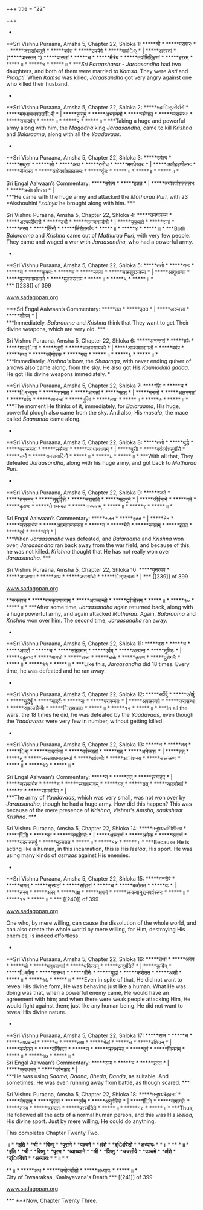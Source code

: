 +++
title = "22"

+++


*

**Sri Vishnu Puraana, Amsha 5, Chapter 22, Shloka 1: *****श्री * *****पराशरः * - *****जरासांधसुते * *****कांस * *****उपयेमे * *****महार्िः * | *****अस्स्तां * \(*****प्रास्स्तम् *\) *****प्रास्प्तां * *****च * *****मैत्रेय * *****तयोभितृिहणां * *****हररम् * *****॥ * *****१ * *****॥ * ****Sri Paraasharar - Jaraasandha* had two daughters, and both of them were married to *Kamsa*. They were *Asti* and *Praapti*. When *Kamsa* was killed, *Jaraasandha* got very angry against one who killed their husband. 





*

**Sri Vishnu Puraana, Amsha 5, Chapter 22, Shloka 2: *****महार्िपरीर्वारो * *****मगधाथधपततर्ििी * | *****हन्तुम् * *****अभ्याययौ * *****कोपात् * *****जरासन्धः * *****सयादर्वम् * *****॥ * *****२ * *****॥ * ***Taking a huge and powerful army along with him, the *Magadha* king *Jaraasandha*, came to kill *Krishna* and *Balaraama*, along with all the *Yaadavaas*. 





*

**Sri Vishnu Puraana, Amsha 5, Chapter 22, Shloka 3: *****उपेत्य * *****मथुराां * *****सो * *****अथ * *****रुरोध * *****मगधेश्र्वरः * | *****अक्षौहहणीलभः * *****सैन्यस्य * *****त्रयोवर्वांशततलभः * *****र्वृतः * *****॥ * *****३ * *****॥ *   
   
Sri Engal Aalwaan’s Commentary: *****उपेत्य * *****इतत * | *****त्रयोवर्वांशततलभः * *****त्रयोवर्वांशत्या * |   
 ***He came with the huge army and attacked the *Mathuraa Puri*, with 23 *Akshouhini **sainya* he brought along with him. ***   


Sri Vishnu Puraana, Amsha 5, Chapter 22, Shloka 4: *****तनषक्रम्य * *****अल्पपरीर्वारौ * *****उभौ * *****रामजनादिनौ * | *****युयुधाते * *****समां * *****तस्य * *****र्लिनौ * *****र्लिसैतनकैः * *****॥ * *****४ * *****॥ * ***Both *Balaraama* and *Krishna* came out of *Mathuraa Puri*, with very few people. They came and waged a war with *Jaraasandha*, who had a powerful army. 





*

**Sri Vishnu Puraana, Amsha 5, Chapter 22, Shloka 5: *****ततो * *****रामः * *****च * *****कृषणः * *****च * *****मततां * *****चक्रतुरञ्जसा * | *****आयुधानाां * *****पुराणानामादाने * *****मुतनसत्तम * *****॥ * *****५ * *****॥ *   
 *** [[238]] of 399 



www.sadagopan.org



***Sri Engal Aalwaan’s Commentary: *****तत * *****इतत * | *****अञ्जसा * *****शीघ्रम् * |   
 ***Immediately, *Balaraama* and *Krishna* think that They want to get Their divine weapons, which are very old. ***   


Sri Vishnu Puraana, Amsha 5, Chapter 22, Shloka 6: *****अनन्तरां * *****हरेः * *****शाङ्िगां * *****तूणी * *****चाक्षयसायकौ * | *****आकाशादागतौ * *****वर्वप्र * *****तथा * *****कौमोदक * *****गदा * *****॥ * *****६ * *****॥ * ***Immediately, *Krishna's* bow, the *Shaarnga*, with never ending quiver of arrows also came along, from the sky. He also got His *Koumodaki gadaa*. He got His divine weapons immediately. *

**Sri Vishnu Puraana, Amsha 5, Chapter 22, Shloka 7: *****हिां * *****च * *****र्िभ्द्स्य * *****गगनात् * *****आगतां * *****महत् * | *****मनसो * *****अलभमतां * *****वर्वप्र * *****सानन्दां * *****मुसिां * *****तथा * *****॥ * *****७ * *****॥ * ***The moment He thinks of it, immediately, for *Balaraama*, His huge, powerful plough also came from the sky. And also, His *musala*, the mace called *Saananda* came along. 





*

**Sri Vishnu Puraana, Amsha 5, Chapter 22, Shloka 8: *****ततो * *****युद्धे * *****परास्जत्य * *****ससैन्यां * *****मगधाथधपम् * | *****पुरीां * *****वर्ववर्वशतुर्वीरौ * *****उभौ * *****रामजनादिनौ * *****॥ * *****८ * *****॥ * ***With all that, They defeated *Jaraasandha*, along with his huge army, and got back to *Mathuraa Puri*. 





*

**Sri Vishnu Puraana, Amsha 5, Chapter 22, Shloka 9: *****स्जते * *****तस्स्मन् * *****सुदुर्वृित्ते * *****जरासांधे * *****महामुने * | *****जीर्वमाने * *****गते * *****कृषणः * *****तेनामन्यत * *****नास्जतम् * *****॥ * *****९ * *****॥ *   
   
Sri Engal Aalwaan’s Commentary: *****स्जत * *****इतत * | *****तेन * *****जरासांधेन * *****आत्मानमस्जतां * *****न * *****मेने * *****स्जतम् * *****इतत * *****एर्व * *****मेने * |   
 ***When *Jaraasandha* was defeated, and *Balaraama* and *Krishna* won over, *Jaraasandha* ran back away from the war field, and because of this, he was not killed. *Krishna* thought that He has not really won over *Jaraasandha*. ***   


Sri Vishnu Puraana, Amsha 5, Chapter 22, Shloka 10: *****पुनरवप * *****आजगाम * *****अथ * *****जरासांधो * *****र्िास्न्र्वतः * | *** [[239]] of 399 



www.sadagopan.org



**स्जतश्च * *****रामकृषणाब्याम् * *****अपक्रान्तो * *****द्वर्वजोत्तम * *****॥ * *****१० * *****॥ * ***After some time, *Jaraasandha* again returned back, along with a huge powerful army, and again attacked *Mathuraa*. Again, *Balaraama* and *Krishna* won over him. The second time, *Jaraasandha* ran away. 





*

**Sri Vishnu Puraana, Amsha 5, Chapter 22, Shloka 11: *****दश * *****च * *****अषटौ * *****च * *****सांग्रामान् * *****एर्वम् * *****अत्यन्त * *****दुमिदः * | *****यदुलभः * *****मागधो * *****राजा * *****चक्रे * *****कृषण * *****पुरोगमैः * *****॥ * *****११ * *****॥ * ***Like this, *Jaraasandha* did 18 times. Every time, he was defeated and he ran away. 





*

**Sri Vishnu Puraana, Amsha 5, Chapter 22, Shloka 12: *****सर्वेर्षु * *****एतेर्षु * *****युद्धेर्षु * *****यादर्वैः * *****सः * *****परास्जतः * | *****अपक्रान्तो * *****जरासन्धः * *****स्र्वल्पसैन्यैः * *****र्िाथधकः * *****॥ * *****१२ * *****॥ * ***In all the wars, the 18 times he did, he was defeated by the *Yaadavaas*, even though the *Yaadavaas* were very few in number, without getting killed. 





*

**Sri Vishnu Puraana, Amsha 5, Chapter 22, Shloka 13: *****न * *****तत् * *****र्िां * *****यादर्वानाां * *****वर्वस्जतां * *****यत् * *****अनेकशः * | *****तत् * *****तु * *****सस्न्नथधमाहात्म्यां * *****वर्वषणोः * *****अांशस्य * *****चक्रक्रणः * *****॥ * *****१३ * *****॥ *   
   
Sri Engal Aalwaan’s Commentary: *****न * *****तत् * *****इत्याहद * | *****जरासांधेन * *****न * *****स्जतामात्रम् * *****यत् * *****तत् * *****यादर्वानाां * *****न * *****सामर्थयिम् * |   
 ***The army of *Yaadavaas*, which was very small, was not won over by *Jaraasandha*, though he had a huge army. How did this happen? This was because of the mere presence of *Krishna, Vishnu's Amsha, saakshaat Krishna*. ***   


Sri Vishnu Puraana, Amsha 5, Chapter 22, Shloka 14: *****मनुषयधमिशीिस्य * *****िीिा * *****सा * *****जगतीपतेः * | *****अस्त्रार्ण * *****अनेक * *****रूपार्ण * *****यदराततर्षु * *****मुञ्चतत * *****॥ * *****१४ * *****॥ * ***Because He is acting like a human, in this incarnation, this is His *leelaa*, His sport. He was using many kinds of *astraas* against His enemies. 





*

**Sri Vishnu Puraana, Amsha 5, Chapter 22, Shloka 15: *****मनसैर्व * *****जगत् * *****सृस्षटां * *****सांहारां * *****च * *****करोतत * *****यः * | *****तस्य * *****अरर * *****पक्ष * *****क्षपणे * *****क्रकयानुद्यमवर्वस्तरः * *****॥ * *****१५ * *****॥ * *** [[240]] of 399 



www.sadagopan.org



One who, by mere willing, can cause the dissolution of the whole world, and can also create the whole world by mere willing, for Him, destroying His enemies, is indeed effortless. 





*

**Sri Vishnu Puraana, Amsha 5, Chapter 22, Shloka 16: *****तथा * *****अवप * *****यो * *****मनुषयाणाां * *****धमिस्तम् * *****अनुर्वतिते * | *****कुर्विन् * *****र्िर्वता * *****सस्न्धां * *****हीनैः * *****युद्धां * *****करोतत * *****असौ * *****॥ * *****१६ * *****॥ * ***Even in spite of that, He did not want to reveal His divine form, He was behaving just like a human. What He was doing was that, when a powerful enemy came, He would have an agreement with him; and when there were weak people attacking Him, He would fight against them; just like any human being. He did not want to reveal His divine nature. 





*

**Sri Vishnu Puraana, Amsha 5, Chapter 22, Shloka 17: *****साम * *****च * *****उपप्रदानां * *****च * *****तथा * *****भेदां * *****च * *****दशियन् * | *****करोतत * *****दर्णिपातां * *****च * *****क्र्वथचत् * *****एर्व * *****पिायनम् * *****॥ * *****१७ * *****॥ *   
Sri Engal Aalwaan’s Commentary: *****साम * *****च * *****इतत * | *****क्र्वथचत् * *****यर्वनाहद * |   
 ***He was using *Saama, Daana, Bheda, Danda*, as suitable. And sometimes, He was even running away from battle, as though scared. ***   


Sri Vishnu Puraana, Amsha 5, Chapter 22, Shloka 18: *****मनुषयदेहहनाां * *****चेषटाम् * *****इतत * *****एर्वम् * *****अनुर्वतिते * | *****िीिा * *****जगत्पतेः * *****तस्य * *****च्छन्दतः * *****पररर्वतिते * *****॥ * *****१८ * *****॥ * ***Thus, He followed all the acts of a normal human person, and this was His *leelaa*, His divine sport. Just by mere willing, He could do anything. 



This completes Chapter Twenty Two. 



**॥** * ***इति** * ***श्री** * ***विष्णु** * ***पुराणे** * ***पञ्चमे** * ***अंशे** * ***द्िाविंशो** * ***अध्यायः** * ***॥** * ** ***॥** * ***इति** * ***श्री** * ***विष्णु** * ***पुरण** * ***व्याख्याने** * ***श्री** * ***विष्णु** * ***चचत्तीये** * ***पञ्चमे** * ***अंशे** * ***द्िाविंशो** * ***अध्यायः** * ***॥** * *



**॥ * *****अथ * *****त्रयोवर्वांशो * *****अध्यायः * *****॥ *   
City of Dwaarakaa, Kaalayavana's Death *** [[241]] of 399 



www.sadagopan.org



*** ***Now, Chapter Twenty Three. 


